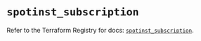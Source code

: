 # `spotinst_subscription`

Refer to the Terraform Registry for docs: [`spotinst_subscription`](https://registry.terraform.io/providers/spotinst/spotinst/1.165.0/docs/resources/subscription).
